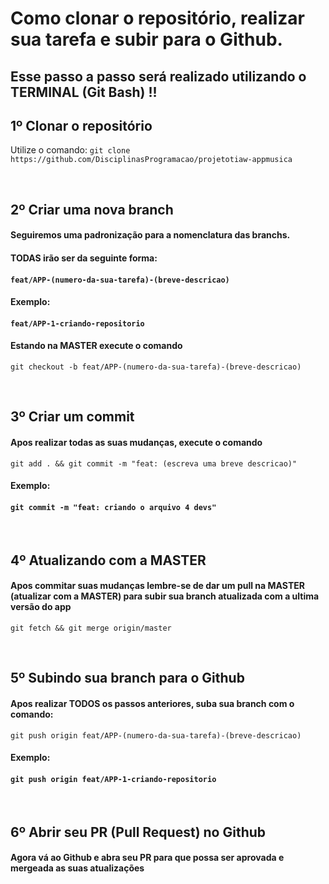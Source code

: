 # Como clonar o repositório, realizar sua tarefa e subir para o Github.

## Esse passo a passo será realizado utilizando o <b>TERMINAL (Git Bash)</b> !!

## <b>1º Clonar o repositório</b>

Utilize o comando:
`git clone https://github.com/DisciplinasProgramacao/projetotiaw-appmusica`

</br>

## <b>2º Criar uma nova branch</b>

#### Seguiremos uma padronização para a nomenclatura das branchs.

#### TODAS irão ser da seguinte forma:

#### `feat/APP-(numero-da-sua-tarefa)-(breve-descricao)`

#### Exemplo:

#### `feat/APP-1-criando-repositorio`

#### Estando na MASTER execute o comando

`git checkout -b feat/APP-(numero-da-sua-tarefa)-(breve-descricao)`

</br>

## <b>3º Criar um commit</b>

#### Apos realizar todas as suas mudanças, execute o comando

`git add . && git commit -m "feat: (escreva uma breve descricao)"`

#### Exemplo:

#### `git commit -m "feat: criando o arquivo 4 devs"`

</br>

## <b>4º Atualizando com a MASTER</b>

#### Apos commitar suas mudanças lembre-se de dar um pull na MASTER (atualizar com a MASTER) para subir sua branch atualizada com a ultima versão do app

`git fetch && git merge origin/master`

</br>

## <b>5º Subindo sua branch para o Github</b>

#### Apos realizar TODOS os passos anteriores, suba sua branch com o comando:

`git push origin feat/APP-(numero-da-sua-tarefa)-(breve-descricao)`

#### Exemplo:

#### `git push origin feat/APP-1-criando-repositorio`

</br>

## <b>6º Abrir seu PR (Pull Request) no Github</b>

#### Agora vá ao Github e abra seu PR para que possa ser aprovada e mergeada as suas atualizações
